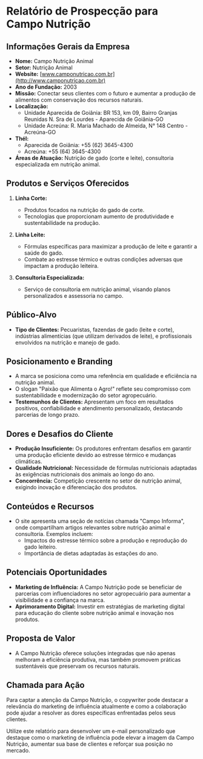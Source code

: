 # Relatório de Prospecção para Campo Nutrição

## Informações Gerais da Empresa
- **Nome:** Campo Nutrição Animal
- **Setor:** Nutrição Animal
- **Website:** [www.camponutricao.com.br](http://www.camponutricao.com.br)
- **Ano de Fundação:** 2003
- **Missão:** Conectar seus clientes com o futuro e aumentar a produção de alimentos com conservação dos recursos naturais.
- **Localização:** 
  - Unidade Aparecida de Goiânia: BR 153, km 09, Bairro Granjas Reunidas N. Sra de Lourdes - Aparecida de Goiânia-GO
  - Unidade Acreúna: R. Maria Machado de Almeida, N° 148 Centro - Acreúna-GO
- **Thél:**
  - Aparecida de Goiânia: +55 (62) 3645-4300
  - Acreúna: +55 (64) 3645-4300
- **Áreas de Atuação:** Nutrição de gado (corte e leite), consultoria especializada em nutrição animal.

## Produtos e Serviços Oferecidos
1. **Linha Corte:**
   - Produtos focados na nutrição do gado de corte.
   - Tecnologias que proporcionam aumento de produtividade e sustentabilidade na produção.
  
2. **Linha Leite:**
   - Fórmulas específicas para maximizar a produção de leite e garantir a saúde do gado.
   - Combate ao estresse térmico e outras condições adversas que impactam a produção leiteira.

3. **Consultoria Especializada:**
   - Serviço de consultoria em nutrição animal, visando planos personalizados e assessoria no campo.

## Público-Alvo
- **Tipo de Clientes:** Pecuaristas, fazendas de gado (leite e corte), indústrias alimentícias (que utilizam derivados de leite), e profissionais envolvidos na nutrição e manejo de gado.

## Posicionamento e Branding
- A marca se posiciona como uma referência em qualidade e eficiência na nutrição animal.
- O slogan "Paixão que Alimenta o Agro!" reflete seu compromisso com sustentabilidade e modernização do setor agropecuário.
- **Testemunhos de Clientes:** Apresentam um foco em resultados positivos, confiabilidade e atendimento personalizado, destacando parcerias de longo prazo.

## Dores e Desafios do Cliente
- **Produção Insuficiente:** Os produtores enfrentam desafios em garantir uma produção eficiente devido ao estresse térmico e mudanças climáticas.
- **Qualidade Nutricional:** Necessidade de fórmulas nutricionais adaptadas às exigências nutricionais dos animais ao longo do ano.
- **Concorrência:** Competição crescente no setor de nutrição animal, exigindo inovação e diferenciação dos produtos.
  
## Conteúdos e Recursos
- O site apresenta uma seção de notícias chamada "Campo Informa", onde compartilham artigos relevantes sobre nutrição animal e consultoria. Exemplos incluem:
   - Impactos do estresse térmico sobre a produção e reprodução do gado leiteiro.
   - Importância de dietas adaptadas às estações do ano.
  
## Potenciais Oportunidades
- **Marketing de Influência:** A Campo Nutrição pode se beneficiar de parcerias com influenciadores no setor agropecuário para aumentar a visibilidade e a confiança na marca.
- **Aprimoramento Digital:** Investir em estratégias de marketing digital para educação do cliente sobre nutrição animal e inovação nos produtos.
  
## Proposta de Valor
- A Campo Nutrição oferece soluções integradas que não apenas melhoram a eficiência produtiva, mas também promovem práticas sustentáveis que preservam os recursos naturais.

## Chamada para Ação
Para captar a atenção da Campo Nutrição, o copywriter pode destacar a relevância do marketing de influência atualmente e como a colaboração pode ajudar a resolver as dores específicas enfrentadas pelos seus clientes.

Utilize este relatório para desenvolver um e-mail personalizado que destaque como o marketing de influência pode elevar a imagem da Campo Nutrição, aumentar sua base de clientes e reforçar sua posição no mercado.